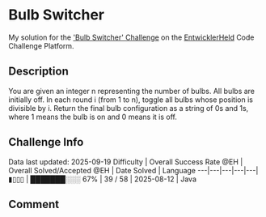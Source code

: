 # Bulb Switcher

My solution for the ['Bulb Switcher' Challenge](https://platform.entwicklerheld.de/challenge/bulb-switcher?technology=Java) on the [EntwicklerHeld](https://platform.entwicklerheld.de/) Code Challenge Platform.

## Description
You are given an integer n representing the number of bulbs. All bulbs are initially off.
In each round i (from 1 to n), toggle all bulbs whose position is divisible by i.
Return the final bulb configuration as a string of 0s and 1s, where 1 means the bulb is on and 0 means it is off.

## Challenge Info
Data last updated: 2025-09-19
Difficulty | Overall Success Rate @EH | Overall Solved/Accepted @EH | Date Solved | Language
---|---|---|---|---|
▮▯▯▯ | ███████░░░ 67% | 39 / 58 | 2025-08-12 | Java

## Comment
